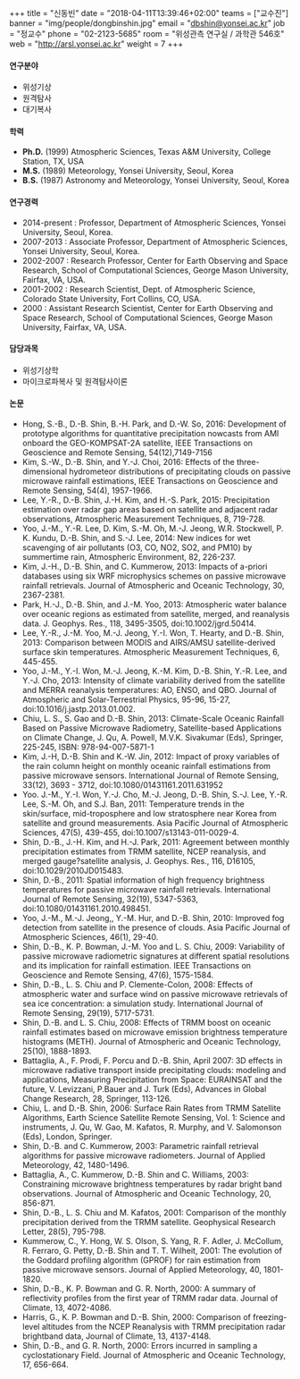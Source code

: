 +++
title = "신동빈"
date = "2018-04-11T13:39:46+02:00"
teams = ["교수진"]
banner = "img/people/dongbinshin.jpg"
email = "dbshin@yonsei.ac.kr"
job = "정교수"
phone = "02-2123-5685"
room = "위성관측 연구실 / 과학관 546호"
web = "http://arsl.yonsei.ac.kr"
weight = 7
+++

#### 연구분야
+ 위성기상
+ 원격탐사
+ 대기복사

#### 학력
+ **Ph.D.** (1999) Atmospheric Sciences, Texas A&M University, College Station, TX, USA
+ **M.S.** (1989) Meteorology, Yonsei University, Seoul, Korea
+ **B.S.** (1987) Astronomy and Meteorology, Yonsei University, Seoul, Korea

#### 연구경력
+ 2014-present : Professor, Department of Atmospheric Sciences, Yonsei University, Seoul, Korea.
+ 2007-2013  : Associate Professor, Department of Atmospheric Sciences, Yonsei University, Seoul, Korea.
+ 2002-2007 : Research Professor, Center for Earth Observing and Space Research, School of Computational Sciences, George Mason University, Fairfax, VA, USA.
+ 2001-2002  : Research Scientist, Dept. of Atmospheric Science, Colorado State University, Fort Collins, CO, USA.
+ 2000 : Assistant Research Scientist, Center for Earth Observing and Space Research, School of Computational Sciences, George Mason University, Fairfax, VA, USA.

#### 담당과목
+ 위성기상학
+ 마이크로파복사 및 원격탐사이론

#### 논문
+ Hong, S.-B., D.-B. Shin, B.-H. Park, and D.-W. So, 2016: Development of prototype algorithms for quantitative precipitation nowcasts from AMI onboard the GEO-KOMPSAT-2A satellite, IEEE Transactions on Geoscience and Remote Sensing, 54(12),7149-7156
+ Kim, S.-W., D.-B. Shin, and Y.-J. Choi, 2016: Effects of the three-dimensional hydrometeor distributions of precipitating clouds on passive microwave rainfall estimations, IEEE Transactions on Geoscience and Remote Sensing, 54(4), 1957-1966.
+ Lee, Y.-R., D.-B. Shin, J.-H. Kim, and H.-S. Park, 2015: Precipitation estimation over radar gap areas based on satellite and adjacent radar observations, Atmospheric Measurement Techniques, 8, 719-728.
+ Yoo, J.-M., Y.-R. Lee, D. Kim, S.-M. Oh, M.-J. Jeong, W.R. Stockwell, P. K. Kundu, D.-B. Shin, and S.-J. Lee, 2014: New indices for wet scavenging of air pollutants (O3, CO, NO2, SO2, and PM10) by summertime rain, Atmospheric Environment, 82, 226-237.
+ Kim, J.-H., D.-B. Shin, and C. Kummerow, 2013: Impacts of a-priori databases using six WRF microphysics schemes on passive microwave rainfall retrievals. Journal of Atmospheric and Oceanic Technology, 30, 2367-2381.
+ Park, H.-J., D.-B. Shin, and J.-M. Yoo, 2013: Atmospheric water balance over oceanic regions as estimated from satellite, merged, and reanalysis data. J. Geophys. Res., 118, 3495-3505, doi:10.1002/jgrd.50414.
+ Lee, Y.-R., J.-M. Yoo, M.-J. Jeong, Y.-I. Won, T. Hearty, and D.-B. Shin, 2013: Comparison between MODIS and AIRS/AMSU satellite-derived surface skin temperatures. Atmospheric Measurement Techniques, 6, 445-455.
+ Yoo, J.-M., Y.-I. Won, M.-J. Jeong, K.-M. Kim, D.-B. Shin, Y.-R. Lee, and Y.-J. Cho, 2013: Intensity of climate variability derived from the satellite and MERRA reanalysis temperatures: AO, ENSO, and QBO. Journal of Atmospheric and Solar-Terrestrial Physics, 95-96, 15-27, doi:10.1016/j.jastp.2013.01.002.
+ Chiu, L. S., S. Gao and D.-B. Shin, 2013: Climate-Scale Oceanic Rainfall Based on Passive Microwave Radiometry, Satellite-based Applications on Climate Change, J. Qu, A. Powell, M.V.K. Sivakumar (Eds), Springer, 225-245, ISBN: 978-94-007-5871-1
+ Kim, J.-H, D.-B. Shin and K.-W. Jin, 2012: Impact of proxy variables of the rain column height on monthly oceanic rainfall estimations from passive microwave sensors. International Journal of Remote Sensing, 33(12), 3693 - 3712, doi:10.1080/01431161.2011.631952
+ Yoo. J.-M., Y.-I. Won, Y.-J. Cho, M.-J. Jeong, D.-B. Shin, S.-J. Lee, Y.-R. Lee, S.-M. Oh, and S.J. Ban, 2011: Temperature trends in the skin/surface, mid-troposphere and low stratosphere near Korea from satellite and ground measurements. Asia Pacific Journal of Atmospheric Sciences, 47(5), 439-455, doi:10.1007/s13143-011-0029-4.
+ Shin, D.-B., J.-H. Kim, and H.-J. Park, 2011: Agreement between monthly precipitation estimates from TRMM satellite, NCEP reanalysis, and merged gauge?satellite analysis, J. Geophys. Res., 116, D16105, doi:10.1029/2010JD015483.
+ Shin, D.-B., 2011: Spatial information of high frequency brightness temperatures for passive microwave rainfall retrievals. International Journal of Remote Sensing, 32(19), 5347-5363, doi:10.1080/01431161.2010.498451.
+ Yoo, J.-M., M.-J. Jeong,, Y.-M. Hur, and D.-B. Shin, 2010: Improved fog detection from satellite in the presence of clouds. Asia Pacific Journal of Atmospheric Sciences, 46(1), 29-40.
+ Shin, D.-B., K. P. Bowman, J.-M. Yoo and L. S. Chiu, 2009: Variability of passive microwave radiometric signatures at different spatial resolutions and its implication for rainfall estimation. IEEE Transactions on Geoscience and Remote Sensing, 47(6), 1575-1584.
+ Shin, D.-B., L. S. Chiu and P. Clemente-Colon, 2008: Effects of atmospheric water and surface wind on passive microwave retrievals of sea ice concentration: a simulation study. International Journal of Remote Sensing, 29(19), 5717-5731.
+ Shin, D.-B. and L. S. Chiu, 2008: Effects of TRMM boost on oceanic rainfall estimates based on microwave emission brightness temperature histograms (METH). Journal of Atmospheric and Oceanic Technology, 25(10), 1888-1893.
+ Battaglia, A., F. Prodi, F. Porcu and D.-B. Shin, April 2007: 3D effects in microwave radiative transport inside precipitating clouds: modeling and applications, Measuring Precipitation from Space: EURAINSAT and the future, V. Levizzani, P.Bauer and J. Turk (Eds), Advances in Global Change Research, 28, Springer, 113-126.
+ Chiu, L. and D.-B. Shin, 2006: Surface Rain Rates from TRMM Satellite Algorithms, Earth Science Satellite Remote Sensing, Vol. 1: Science and instruments, J. Qu, W. Gao, M. Kafatos, R. Murphy, and V. Salomonson (Eds), London, Springer.
+ Shin, D.-B. and C. Kummerow, 2003: Parametric rainfall retrieval algorithms for passive microwave radiometers. Journal of Applied Meteorology, 42, 1480-1496.
+ Battaglia, A., C. Kummerow, D.-B. Shin and C. Williams, 2003: Constraining microwave brightness temperatures by radar bright band observations. Journal of Atmospheric and Oceanic Technology, 20, 856-871.
+ Shin, D.-B., L. S. Chiu and M. Kafatos, 2001: Comparison of the monthly precipitation derived from the TRMM satellite. Geophysical Research Letter, 28(5), 795-798.
+ Kummerow, C., Y. Hong, W. S. Olson, S. Yang, R. F. Adler, J. McCollum, R. Ferraro, G. Petty, D.-B. Shin and T. T. Wilheit, 2001: The evolution of the Goddard profiling algorithm (GPROF) for rain estimation from passive microwave sensors. Journal of Applied Meteorology, 40, 1801-1820.
+ Shin, D.-B., K. P. Bowman and G. R. North, 2000: A summary of reflectivity profiles from the first year of TRMM radar data. Journal of Climate, 13, 4072-4086.
+ Harris, G., K. P. Bowman and D.-B. Shin, 2000: Comparison of freezing-level altitudes from the NCEP Reanalysis with TRMM precipitation radar brightband data, Journal of Climate, 13, 4137-4148.
+ Shin, D.-B., and G. R. North, 2000: Errors incurred in sampling a cyclostationary Field. Journal of Atmospheric and Oceanic Technology, 17, 656-664.
